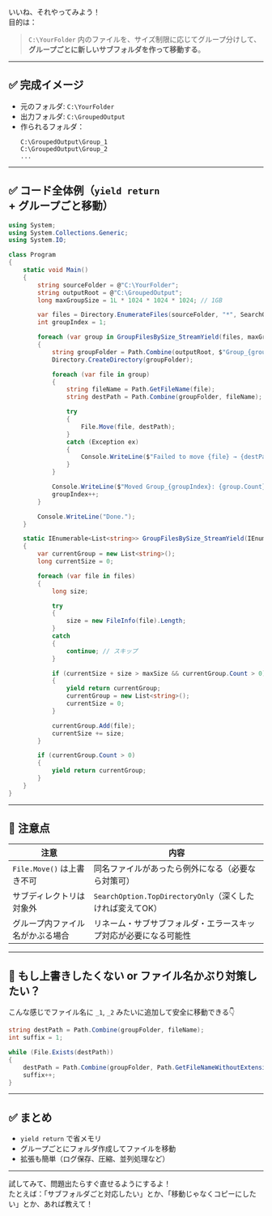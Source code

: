 いいね、それやってみよう！  
目的は：

> `C:\YourFolder` 内のファイルを、サイズ制限に応じてグループ分けして、**グループごとに新しいサブフォルダを作って移動する**。

---

## ✅ 完成イメージ

- 元のフォルダ: `C:\YourFolder`
- 出力フォルダ: `C:\GroupedOutput`
- 作られるフォルダ：
  ```
  C:\GroupedOutput\Group_1
  C:\GroupedOutput\Group_2
  ...
  ```

---

## ✅ コード全体例（`yield return` + グループごと移動）

```csharp
using System;
using System.Collections.Generic;
using System.IO;

class Program
{
    static void Main()
    {
        string sourceFolder = @"C:\YourFolder";
        string outputRoot = @"C:\GroupedOutput";
        long maxGroupSize = 1L * 1024 * 1024 * 1024; // 1GB

        var files = Directory.EnumerateFiles(sourceFolder, "*", SearchOption.TopDirectoryOnly);
        int groupIndex = 1;

        foreach (var group in GroupFilesBySize_StreamYield(files, maxGroupSize))
        {
            string groupFolder = Path.Combine(outputRoot, $"Group_{groupIndex}");
            Directory.CreateDirectory(groupFolder);

            foreach (var file in group)
            {
                string fileName = Path.GetFileName(file);
                string destPath = Path.Combine(groupFolder, fileName);

                try
                {
                    File.Move(file, destPath);
                }
                catch (Exception ex)
                {
                    Console.WriteLine($"Failed to move {file} → {destPath}: {ex.Message}");
                }
            }

            Console.WriteLine($"Moved Group_{groupIndex}: {group.Count} files");
            groupIndex++;
        }

        Console.WriteLine("Done.");
    }

    static IEnumerable<List<string>> GroupFilesBySize_StreamYield(IEnumerable<string> files, long maxSize)
    {
        var currentGroup = new List<string>();
        long currentSize = 0;

        foreach (var file in files)
        {
            long size;

            try
            {
                size = new FileInfo(file).Length;
            }
            catch
            {
                continue; // スキップ
            }

            if (currentSize + size > maxSize && currentGroup.Count > 0)
            {
                yield return currentGroup;
                currentGroup = new List<string>();
                currentSize = 0;
            }

            currentGroup.Add(file);
            currentSize += size;
        }

        if (currentGroup.Count > 0)
        {
            yield return currentGroup;
        }
    }
}
```

---

## 📌 注意点

| 注意 | 内容 |
|------|------|
| `File.Move()` は上書き不可 | 同名ファイルがあったら例外になる（必要なら対策可） |
| サブディレクトリは対象外 | `SearchOption.TopDirectoryOnly`（深くしたければ変えてOK） |
| グループ内ファイル名がかぶる場合 | リネーム・サブサブフォルダ・エラースキップ対応が必要になる可能性 |

---

## 🔧 もし上書きしたくない or ファイル名かぶり対策したい？

こんな感じでファイル名に `_1`, `_2` みたいに追加して安全に移動できる👇

```csharp
string destPath = Path.Combine(groupFolder, fileName);
int suffix = 1;

while (File.Exists(destPath))
{
    destPath = Path.Combine(groupFolder, Path.GetFileNameWithoutExtension(fileName) + $"_{suffix}" + Path.GetExtension(fileName));
    suffix++;
}
```

---

## ✅ まとめ

- `yield return` で省メモリ
- グループごとにフォルダ作成してファイルを移動
- 拡張も簡単（ログ保存、圧縮、並列処理など）

---

試してみて、問題出たらすぐ直せるようにするよ！  
たとえば：「サブフォルダごと対応したい」とか、「移動じゃなくコピーにしたい」とか、あれば教えて！
